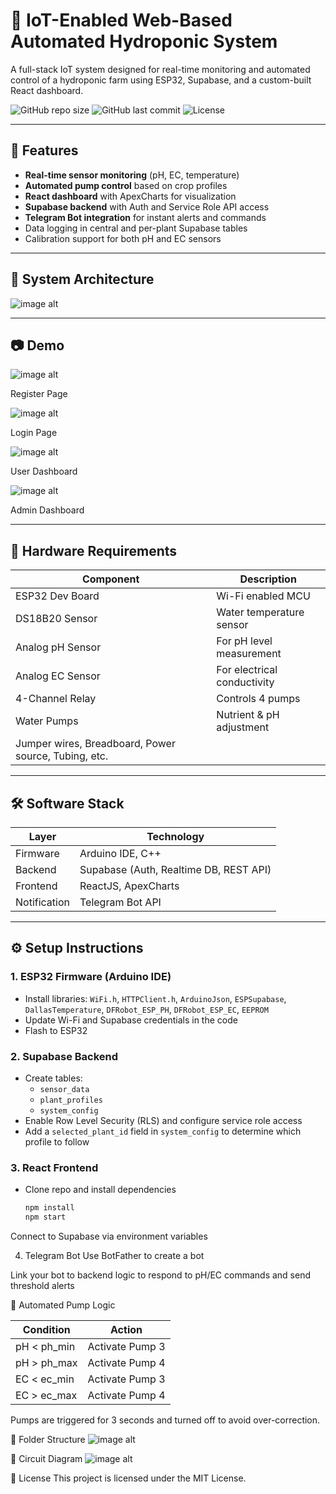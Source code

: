 # 🌱 IoT-Enabled Web-Based Automated Hydroponic System

A full-stack IoT system designed for real-time monitoring and automated control of a hydroponic farm using ESP32, Supabase, and a custom-built React dashboard.

![GitHub repo size](https://img.shields.io/github/repo-size/tenenggg/IoT-Enabled-Web-Based-Automated-Hydroponic-System)
![GitHub last commit](https://img.shields.io/github/last-commit/tenenggg/IoT-Enabled-Web-Based-Automated-Hydroponic-System)
![License](https://img.shields.io/github/license/tenenggg/IoT-Enabled-Web-Based-Automated-Hydroponic-System)

---

## 🚀 Features

- **Real-time sensor monitoring** (pH, EC, temperature)
- **Automated pump control** based on crop profiles
- **React dashboard** with ApexCharts for visualization
- **Supabase backend** with Auth and Service Role API access
- **Telegram Bot integration** for instant alerts and commands
- Data logging in central and per-plant Supabase tables
- Calibration support for both pH and EC sensors

---

## 🧠 System Architecture

![image alt](architecture_diagram.png)

---

## 📷 Demo

![image alt](register.jpg)

Register Page

![image alt](login.jpg)

Login Page

![image alt](user_dashboard.jpg)

User Dashboard

![image alt](admin_dashboard.jpg)

Admin Dashboard

---

## 🔧 Hardware Requirements

| Component          | Description                            |
|--------------------|----------------------------------------|
| ESP32 Dev Board     | Wi-Fi enabled MCU                      |
| DS18B20 Sensor     | Water temperature sensor               |
| Analog pH Sensor   | For pH level measurement               |
| Analog EC Sensor   | For electrical conductivity            |
| 4-Channel Relay    | Controls 4 pumps                       |
| Water Pumps        | Nutrient & pH adjustment               |
| Jumper wires, Breadboard, Power source, Tubing, etc.        |

---

## 🛠️ Software Stack

| Layer      | Technology                                 |
|------------|--------------------------------------------|
| Firmware   | Arduino IDE, C++                           |
| Backend    | Supabase (Auth, Realtime DB, REST API)     |
| Frontend   | ReactJS, ApexCharts                        |
| Notification | Telegram Bot API                        |

---

## ⚙️ Setup Instructions

### 1. ESP32 Firmware (Arduino IDE)
- Install libraries: `WiFi.h`, `HTTPClient.h`, `ArduinoJson`, `ESPSupabase`, `DallasTemperature`, `DFRobot_ESP_PH`, `DFRobot_ESP_EC`, `EEPROM`
- Update Wi-Fi and Supabase credentials in the code
- Flash to ESP32

### 2. Supabase Backend
- Create tables:
  - `sensor_data`
  - `plant_profiles`
  - `system_config`
- Enable Row Level Security (RLS) and configure service role access
- Add a `selected_plant_id` field in `system_config` to determine which profile to follow

### 3. React Frontend
- Clone repo and install dependencies
  ```bash
  npm install
  npm start
Connect to Supabase via environment variables

4. Telegram Bot
Use BotFather to create a bot

Link your bot to backend logic to respond to pH/EC commands and send threshold alerts

🤖 Automated Pump Logic

| Condition    | Action          |
| ------------ | --------------- |
| pH < ph\_min | Activate Pump 3 |
| pH > ph\_max | Activate Pump 4 |
| EC < ec\_min | Activate Pump 3 |
| EC > ec\_max | Activate Pump 4 |

Pumps are triggered for 3 seconds and turned off to avoid over-correction.

📁 Folder Structure
![image alt]()

📐 Circuit Diagram
![image alt](circuit_image.png)

📝 License
This project is licensed under the MIT License.
